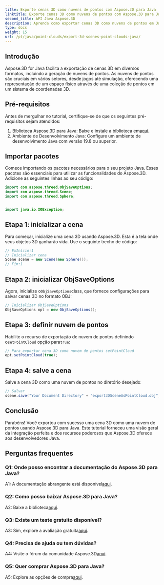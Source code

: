 ```yaml
---
title: Exporte cenas 3D como nuvens de pontos com Aspose.3D para Java
linktitle: Exporte cenas 3D como nuvens de pontos com Aspose.3D para Java
second_title: API Java Aspose.3D
description: Aprenda como exportar cenas 3D como nuvens de pontos em Java com Aspose.3D. Aprimore seus aplicativos com gráficos e visualização 3D poderosos.
type: docs
weight: 15
url: /pt/java/point-clouds/export-3d-scenes-point-clouds-java/
---
```

## Introdução

Aspose.3D for Java facilita a exportação de cenas 3D em diversos formatos, incluindo a geração de nuvens de pontos. As nuvens de pontos são cruciais em vários setores, desde jogos até simulação, oferecendo uma representação de um espaço físico através de uma coleção de pontos em um sistema de coordenadas 3D.

## Pré-requisitos

Antes de mergulhar no tutorial, certifique-se de que os seguintes pré-requisitos sejam atendidos:

1.  Biblioteca Aspose.3D para Java: Baixe e instale a biblioteca em[aqui](https://releases.aspose.com/3d/java/).
2. Ambiente de Desenvolvimento Java: Configure um ambiente de desenvolvimento Java com versão 19.8 ou superior.

## Importar pacotes

Comece importando os pacotes necessários para o seu projeto Java. Esses pacotes são essenciais para utilizar as funcionalidades do Aspose.3D. Adicione as seguintes linhas ao seu código:

```java
import com.aspose.threed.ObjSaveOptions;
import com.aspose.threed.Scene;
import com.aspose.threed.Sphere;


import java.io.IOException;
```

## Etapa 1: inicializar a cena

Para começar, inicialize uma cena 3D usando Aspose.3D. Esta é a tela onde seus objetos 3D ganharão vida. Use o seguinte trecho de código:

```java
// ExInício:1
// Inicializar cena
Scene scene = new Scene(new Sphere());
// Fim:1
```

## Etapa 2: inicializar ObjSaveOptions

 Agora, inicialize o`ObjSaveOptions`class, que fornece configurações para salvar cenas 3D no formato OBJ:

```java
// Inicializar ObjSaveOptions
ObjSaveOptions opt = new ObjSaveOptions();
```

## Etapa 3: definir nuvem de pontos

 Habilite o recurso de exportação de nuvem de pontos definindo o`setPointCloud` opção para`true`:

```java
// Para exportar cena 3D como nuvem de pontos setPointCloud
opt.setPointCloud(true);
```

## Etapa 4: salve a cena

Salve a cena 3D como uma nuvem de pontos no diretório desejado:

```java
// Salvar
scene.save("Your Document Directory" + "export3DSceneAsPointCloud.obj", opt);
```

## Conclusão

Parabéns! Você exportou com sucesso uma cena 3D como uma nuvem de pontos usando Aspose.3D para Java. Este tutorial forneceu uma visão geral da integração perfeita e dos recursos poderosos que Aspose.3D oferece aos desenvolvedores Java.

## Perguntas frequentes

### Q1: Onde posso encontrar a documentação do Aspose.3D para Java?

 A1: A documentação abrangente está disponível[aqui](https://reference.aspose.com/3d/java/).

### Q2: Como posso baixar Aspose.3D para Java?

 A2: Baixe a biblioteca[aqui](https://releases.aspose.com/3d/java/).

### Q3: Existe um teste gratuito disponível?

 A3: Sim, explore a avaliação gratuita[aqui](https://releases.aspose.com/).

### Q4: Precisa de ajuda ou tem dúvidas?

 A4: Visite o fórum da comunidade Aspose.3D[aqui](https://forum.aspose.com/c/3d/18).

### Q5: Quer comprar Aspose.3D para Java?

 A5: Explore as opções de compra[aqui](https://purchase.aspose.com/buy).